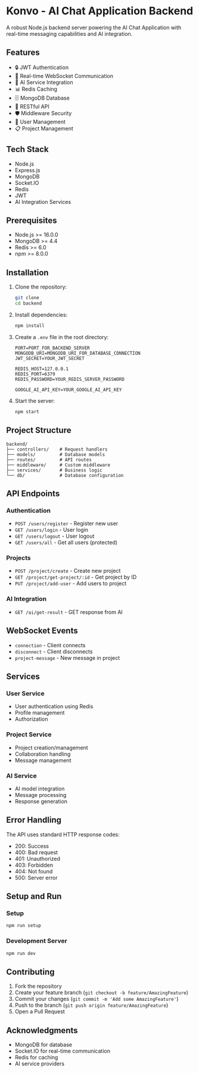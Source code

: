 # Konvo - AI Chat Application Backend

A robust Node.js backend server powering the AI Chat Application with real-time messaging capabilities and AI integration.

## Features

- 🔒 JWT Authentication
- 🚀 Real-time WebSocket Communication
- 🤖 AI Service Integration
- 📊 Redis Caching
- 🗄️ MongoDB Database
- 🔄 RESTful API
- 🛡️ Middleware Security
- 📝 User Management
- 📋 Project Management

## Tech Stack

- Node.js
- Express.js
- MongoDB
- Socket.IO
- Redis
- JWT
- AI Integration Services

## Prerequisites

- Node.js >= 16.0.0
- MongoDB >= 4.4
- Redis >= 6.0
- npm >= 8.0.0

## Installation

1. Clone the repository:

   ```bash
   git clone
   cd backend
   ```

2. Install dependencies:

   ```bash
   npm install
   ```

3. Create a `.env` file in the root directory:

   ```env
   PORT=PORT_FOR_BACKEND_SERVER
   MONGODB_URI=MONGODB_URI_FOR_DATABASE_CONNECTION
   JWT_SECRET=YOUR_JWT_SECRET

   REDIS_HOST=127.0.0.1
   REDIS_PORT=6379
   REDIS_PASSWORD=YOUR_REDIS_SERVER_PASSWORD

   GOOGLE_AI_API_KEY=YOUR_GOOGLE_AI_API_KEY
   ```

4. Start the server:
   ```bash
   npm start
   ```

## Project Structure

```
backend/
├── controllers/    # Request handlers
├── models/         # Database models
├── routes/         # API routes
├── middleware/     # Custom middleware
├── services/       # Business logic
└── db/             # Database configuration
```

## API Endpoints

### Authentication

- `POST /users/register` - Register new user
- `GET /users/login` - User login
- `GET /users/logout` - User logout
- `GET /users/all` - Get all users (protected)

### Projects

- `POST /project/create` - Create new project
- `GET /project/get-project/:id` - Get project by ID
- `PUT /project/add-user` - Add users to project

### AI Integration

- `GET /ai/get-result` - GET response from AI

## WebSocket Events

- `connection` - Client connects
- `disconnect` - Client disconnects
- `project-message` - New message in project

## Services

### User Service

- User authentication using Redis
- Profile management
- Authorization

### Project Service

- Project creation/management
- Collaboration handling
- Message management

### AI Service

- AI model integration
- Message processing
- Response generation

## Error Handling

The API uses standard HTTP response codes:

- 200: Success
- 400: Bad request
- 401: Unauthorized
- 403: Forbidden
- 404: Not found
- 500: Server error

## Setup and Run

### Setup

```bash
npm run setup
```

### Development Server

```bash
npm run dev
```

## Contributing

1. Fork the repository
2. Create your feature branch (`git checkout -b feature/AmazingFeature`)
3. Commit your changes (`git commit -m 'Add some AmazingFeature'`)
4. Push to the branch (`git push origin feature/AmazingFeature`)
5. Open a Pull Request

## Acknowledgments

- MongoDB for database
- Socket.IO for real-time communication
- Redis for caching
- AI service providers
